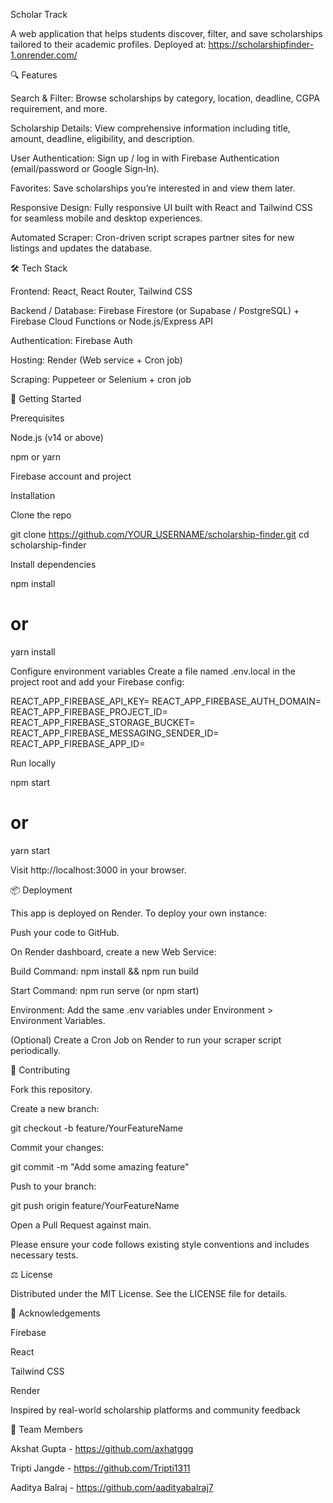 Scholar Track

A web application that helps students discover, filter, and save scholarships tailored to their academic profiles. Deployed at: https://scholarshipfinder-1.onrender.com/

🔍 Features

Search & Filter: Browse scholarships by category, location, deadline, CGPA requirement, and more.

Scholarship Details: View comprehensive information including title, amount, deadline, eligibility, and description.

User Authentication: Sign up / log in with Firebase Authentication (email/password or Google Sign‑In).

Favorites: Save scholarships you’re interested in and view them later.

Responsive Design: Fully responsive UI built with React and Tailwind CSS for seamless mobile and desktop experiences.

Automated Scraper: Cron-driven script scrapes partner sites for new listings and updates the database.

🛠 Tech Stack

Frontend: React, React Router, Tailwind CSS

Backend / Database: Firebase Firestore (or Supabase / PostgreSQL) + Firebase Cloud Functions or Node.js/Express API

Authentication: Firebase Auth

Hosting: Render (Web service + Cron job)

Scraping: Puppeteer or Selenium + cron job

🚀 Getting Started

Prerequisites

Node.js (v14 or above)

npm or yarn

Firebase account and project

Installation

Clone the repo

git clone https://github.com/YOUR_USERNAME/scholarship-finder.git
cd scholarship-finder

Install dependencies

npm install
# or
yarn install

Configure environment variables
Create a file named .env.local in the project root and add your Firebase config:

REACT_APP_FIREBASE_API_KEY=<your-api-key>
REACT_APP_FIREBASE_AUTH_DOMAIN=<your-auth-domain>
REACT_APP_FIREBASE_PROJECT_ID=<your-project-id>
REACT_APP_FIREBASE_STORAGE_BUCKET=<your-storage-bucket>
REACT_APP_FIREBASE_MESSAGING_SENDER_ID=<your-sender-id>
REACT_APP_FIREBASE_APP_ID=<your-app-id>

Run locally

npm start
# or
yarn start

Visit http://localhost:3000 in your browser.

📦 Deployment

This app is deployed on Render. To deploy your own instance:

Push your code to GitHub.

On Render dashboard, create a new Web Service:

Build Command: npm install && npm run build

Start Command: npm run serve (or npm start)

Environment: Add the same .env variables under Environment > Environment Variables.

(Optional) Create a Cron Job on Render to run your scraper script periodically.

🤝 Contributing

Fork this repository.

Create a new branch:

git checkout -b feature/YourFeatureName

Commit your changes:

git commit -m "Add some amazing feature"

Push to your branch:

git push origin feature/YourFeatureName

Open a Pull Request against main.

Please ensure your code follows existing style conventions and includes necessary tests.

⚖ License

Distributed under the MIT License. See the LICENSE file for details.

🙏 Acknowledgements

Firebase

React

Tailwind CSS

Render

Inspired by real-world scholarship platforms and community feedback

🚀 Team Members

Akshat Gupta - https://github.com/axhatggg

Tripti Jangde - https://github.com/Tripti1311

Aaditya Balraj - https://github.com/aadityabalraj7
